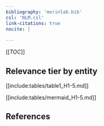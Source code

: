 ```yaml
---
bibliography: 'morinlab.bib'
csl: 'NLM.csl'
link-citations: true
nocite: |
  
---
```


[[_TOC_]]




## Relevance tier by entity

[[include:tables/table1_H1-5.md]]





[[include:tables/mermaid_H1-5.md]]

## References


